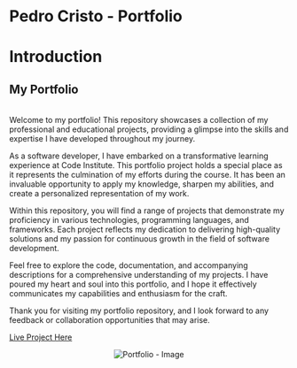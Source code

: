 # Pedro Cristo - Portfolio

# Introduction
## My Portfolio
<br>
Welcome to my portfolio! 
This repository showcases a collection of my professional and educational projects, providing a glimpse into the skills and expertise I have developed throughout my journey.

As a software developer, I have embarked on a transformative learning experience at Code Institute. This portfolio project holds a special place as it represents the culmination of my efforts during the course. It has been an invaluable opportunity to apply my knowledge, sharpen my abilities, and create a personalized representation of my work.

Within this repository, you will find a range of projects that demonstrate my proficiency in various technologies, programming languages, and frameworks. Each project reflects my dedication to delivering high-quality solutions and my passion for continuous growth in the field of software development.

Feel free to explore the code, documentation, and accompanying descriptions for a comprehensive understanding of my projects. I have poured my heart and soul into this portfolio, and I hope it effectively communicates my capabilities and enthusiasm for the craft.

Thank you for visiting my portfolio repository, and I look forward to any feedback or collaboration opportunities that may arise.

[Live Project Here](https://pedro-portfolio-website.netlify.app)


<p align="center"><img src="/images/readme/portfolio-home-page.jpg" alt="Portfolio - Image"></p>
